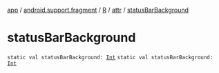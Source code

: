 [app](../../../index.md) / [android.support.fragment](../../index.md) / [R](../index.md) / [attr](index.md) / [statusBarBackground](./status-bar-background.md)

# statusBarBackground

`static val statusBarBackground: `[`Int`](https://kotlinlang.org/api/latest/jvm/stdlib/kotlin/-int/index.html)
`static val statusBarBackground: `[`Int`](https://kotlinlang.org/api/latest/jvm/stdlib/kotlin/-int/index.html)